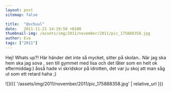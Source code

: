 ```yaml
---
layout: post
sitemap: false

title:  "@schuul"
date:   2011-11-21 14:19:50 +0100
thumbnail-img: /assets/img/2011/november/2011/pic_175888358.jpg
author: Eva
tags: ["2011"]
---
```


Hej! Whats up?! Här händer det inte så mycket, sitter på skolan.. När jag ska hem ska jag sova , sen till gymmet med  lisa och det låter som en helt ok eftermiddag:) åsså hade vi skridskor på idrotten, det var ju skoj att man såg ut som ett retard haha ;)

![]({{ '/assets/img/2011/november/2011/pic_175888358.jpg'  | relative_url }})

